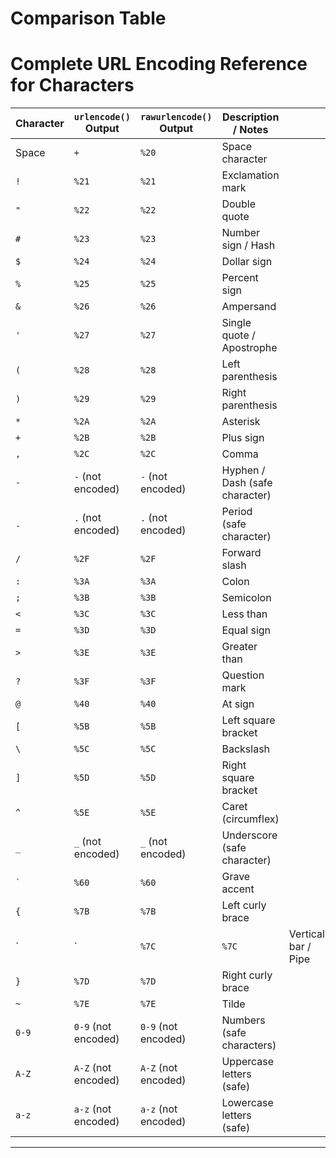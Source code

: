# Comparison Table
# Complete URL Encoding Reference for Characters

| Character | `urlencode()` Output | `rawurlencode()` Output | Description / Notes            |                     |
| --------- | -------------------- | ----------------------- | ------------------------------ | ------------------- |
| Space     | `+`                  | `%20`                   | Space character                |                     |
| `!`       | `%21`                | `%21`                   | Exclamation mark               |                     |
| `"`       | `%22`                | `%22`                   | Double quote                   |                     |
| `#`       | `%23`                | `%23`                   | Number sign / Hash             |                     |
| `$`       | `%24`                | `%24`                   | Dollar sign                    |                     |
| `%`       | `%25`                | `%25`                   | Percent sign                   |                     |
| `&`       | `%26`                | `%26`                   | Ampersand                      |                     |
| `'`       | `%27`                | `%27`                   | Single quote / Apostrophe      |                     |
| `(`       | `%28`                | `%28`                   | Left parenthesis               |                     |
| `)`       | `%29`                | `%29`                   | Right parenthesis              |                     |
| `*`       | `%2A`                | `%2A`                   | Asterisk                       |                     |
| `+`       | `%2B`                | `%2B`                   | Plus sign                      |                     |
| `,`       | `%2C`                | `%2C`                   | Comma                          |                     |
| `-`       | `-` (not encoded)    | `-` (not encoded)       | Hyphen / Dash (safe character) |                     |
| `.`       | `.` (not encoded)    | `.` (not encoded)       | Period (safe character)        |                     |
| `/`       | `%2F`                | `%2F`                   | Forward slash                  |                     |
| `:`       | `%3A`                | `%3A`                   | Colon                          |                     |
| `;`       | `%3B`                | `%3B`                   | Semicolon                      |                     |
| `<`       | `%3C`                | `%3C`                   | Less than                      |                     |
| `=`       | `%3D`                | `%3D`                   | Equal sign                     |                     |
| `>`       | `%3E`                | `%3E`                   | Greater than                   |                     |
| `?`       | `%3F`                | `%3F`                   | Question mark                  |                     |
| `@`       | `%40`                | `%40`                   | At sign                        |                     |
| `[`       | `%5B`                | `%5B`                   | Left square bracket            |                     |
| `\`       | `%5C`                | `%5C`                   | Backslash                      |                     |
| `]`       | `%5D`                | `%5D`                   | Right square bracket           |                     |
| `^`       | `%5E`                | `%5E`                   | Caret (circumflex)             |                     |
| `_`       | `_` (not encoded)    | `_` (not encoded)       | Underscore (safe character)    |                     |
| `` ` ``   | `%60`                | `%60`                   | Grave accent                   |                     |
| `{`       | `%7B`                | `%7B`                   | Left curly brace               |                     |
| \`        | \`                   | `%7C`                   | `%7C`                          | Vertical bar / Pipe |
| `}`       | `%7D`                | `%7D`                   | Right curly brace              |                     |
| `~`       | `%7E`                | `%7E`                   | Tilde                          |                     |
| `0-9`     | `0-9` (not encoded)  | `0-9` (not encoded)     | Numbers (safe characters)      |                     |
| `A-Z`     | `A-Z` (not encoded)  | `A-Z` (not encoded)     | Uppercase letters (safe)       |                     |
| `a-z`     | `a-z` (not encoded)  | `a-z` (not encoded)     | Lowercase letters (safe)       |                     |

---
